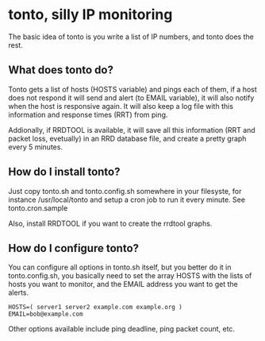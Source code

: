 tonto, silly IP monitoring
==========================

The basic idea of tonto is you write a list of IP numbers, and tonto does the rest.

What does tonto do?
-------------------

Tonto gets a list of hosts (HOSTS variable) and pings each of them, if a host does
not respond it will send and alert (to EMAIL variable), it will also notify when the
host is responsive again.  It will also keep a log file with this information and
response times (RRT) from ping.

Addionally, if RRDTOOL is available, it will save all this information (RRT and
packet loss, evetually) in an RRD database file, and create a pretty graph every 5
minutes.

How do I install tonto?
-----------------------

Just copy tonto.sh and tonto.config.sh somewhere in your filesyste, for instance
/usr/local/tonto and setup a cron job to run it every minute. See tonto.cron.sample

Also, install RRDTOOL if you want to create the rrdtool graphs.

How do I configure tonto?
-------------------------

You can configure all options in tonto.sh itself, but you better do it in
tonto.config.sh, you basically need to set the array HOSTS with the lists of hosts
you want to monitor, and the EMAIL address you want to get the alerts.

    HOSTS=( server1 server2 example.com example.org )
    EMAIL=bob@example.com

Other options available include ping deadline, ping packet count, etc.
